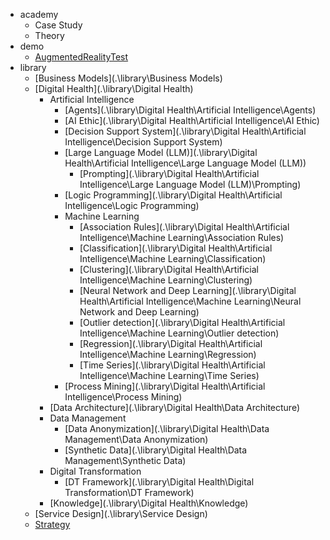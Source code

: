  * academy
   * Case Study
   * Theory
 * demo
   * [AugmentedRealityTest](.\demo\AugmentedRealityTest)
 * library
   * [Business Models](.\library\Business Models)
   * [Digital Health](.\library\Digital Health)
     * Artificial Intelligence
       * [Agents](.\library\Digital Health\Artificial Intelligence\Agents)
       * [AI Ethic](.\library\Digital Health\Artificial Intelligence\AI Ethic)
       * [Decision Support System](.\library\Digital Health\Artificial Intelligence\Decision Support System)
       * [Large Language Model (LLM)](.\library\Digital Health\Artificial Intelligence\Large Language Model (LLM))
         * [Prompting](.\library\Digital Health\Artificial Intelligence\Large Language Model (LLM)\Prompting)
       * [Logic Programming](.\library\Digital Health\Artificial Intelligence\Logic Programming)
       * Machine Learning
         * [Association Rules](.\library\Digital Health\Artificial Intelligence\Machine Learning\Association Rules)
         * [Classification](.\library\Digital Health\Artificial Intelligence\Machine Learning\Classification)
         * [Clustering](.\library\Digital Health\Artificial Intelligence\Machine Learning\Clustering)
         * [Neural Network and Deep Learning](.\library\Digital Health\Artificial Intelligence\Machine Learning\Neural Network and Deep Learning)
         * [Outlier detection](.\library\Digital Health\Artificial Intelligence\Machine Learning\Outlier detection)
         * [Regression](.\library\Digital Health\Artificial Intelligence\Machine Learning\Regression)
         * [Time Series](.\library\Digital Health\Artificial Intelligence\Machine Learning\Time Series)
       * [Process Mining](.\library\Digital Health\Artificial Intelligence\Process Mining)
     * [Data Architecture](.\library\Digital Health\Data Architecture)
     * Data Management
       * [Data Anonymization](.\library\Digital Health\Data Management\Data Anonymization)
       * [Synthetic Data](.\library\Digital Health\Data Management\Synthetic Data)
     * Digital Transformation
       * [DT Framework](.\library\Digital Health\Digital Transformation\DT Framework)
     * [Knowledge](.\library\Digital Health\Knowledge)
   * [Service Design](.\library\Service Design)
   * [Strategy](.\library\Strategy)
